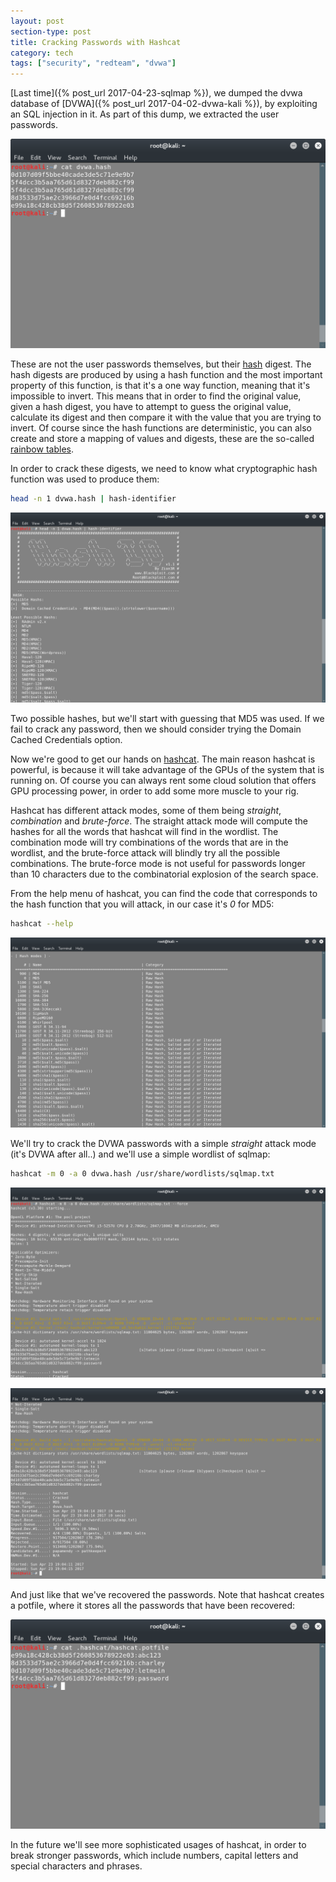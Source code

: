 ```yaml
---
layout: post
section-type: post
title: Cracking Passwords with Hashcat
category: tech
tags: ["security", "redteam", "dvwa"]
---
```


[Last time]({% post_url 2017-04-23-sqlmap %}), we dumped the dvwa database of
[DVWA]({% post_url 2017-04-02-dvwa-kali %}), by exploiting an SQL injection in
it. As part of this dump, we extracted the user passwords.

![hashcat](/img/posts/hashcat/hashcat.png)

These are not the user passwords themselves, but their
[hash](https://en.wikipedia.org/wiki/Cryptographic_hash_function) digest. The
hash digests are produced by using a hash function and the most important
property of this function, is that it's a one way function, meaning that it's
impossible to invert. This means that in order to find the original value, given
a hash digest, you have to attempt to guess the original value, calculate its
digest and then compare it with the value that you are trying to invert. Of
course since the hash functions are deterministic, you can also create and store
a mapping of values and digests, these are the so-called
[rainbow tables](https://en.wikipedia.org/wiki/Rainbow_table).

In order to crack these digests, we need to know what cryptographic hash
function was used to produce them:

```bash
head -n 1 dvwa.hash | hash-identifier
```

![hashcat](/img/posts/hashcat/hashcat-0.png)

Two possible hashes, but we'll start with guessing that MD5 was used. If we fail
to crack any password, then we should consider trying the Domain Cached
Credentials option.

Now we're good to get our hands on [hashcat](https://hashcat.net/hashcat/). The
main reason hashcat is powerful, is because it will take advantage of the GPUs
of the system that is running on. Of course you can always rent some cloud
solution that offers GPU processing power, in order to add some more muscle to
your rig.

Hashcat has different attack modes, some of them being _straight_, _combination_
and _brute-force_. The straight attack mode will compute the hashes for all the
words that hashcat will find in the wordlist. The combination mode will try
combinations of the words that are in the wordlist, and the brute-force attack
will blindly try all the possible combinations. The brute-force mode is not
useful for passwords longer than 10 characters due to the combinatorial
explosion of the search space.

From the help menu of hashcat, you can find the code that corresponds to the
hash function that you will attack, in our case it's _0_ for MD5:

```bash
hashcat --help
```

![hashcat](/img/posts/hashcat/hashcat-4.png)

We'll try to crack the DVWA passwords with a simple _straight_ attack mode (it's
DVWA after all..) and we'll use a simple wordlist of sqlmap:

```bash
hashcat -m 0 -a 0 dvwa.hash /usr/share/wordlists/sqlmap.txt
```

![hashcat](/img/posts/hashcat/hashcat-1.png)

![hashcat](/img/posts/hashcat/hashcat-2.png)

And just like that we've recovered the passwords. Note that hashcat creates a
potfile, where it stores all the passwords that have been recovered:

![hashcat](/img/posts/hashcat/hashcat-3.png)

In the future we'll see more sophisticated usages of hashcat, in order to break
stronger passwords, which include numbers, capital letters and special
characters and phrases.
